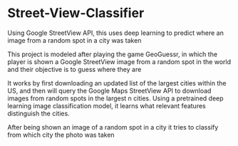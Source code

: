 # Street-View-Classifier
Using Google StreetView API, this uses deep learning to predict where an image from a random spot in a city was taken

This project is modeled after playing the game GeoGuessr, in which the player is
shown a Google StreetView image from a random spot in the world and their objective
is to guess where they are

It works by first downloading an updated list of the largest cities within the 
US, and then will query the Google Maps StreetView API to download images from 
random spots in the largest n cities. Using a pretrained deep learning image classification model, it learns what relevant features distinguish the cities.
 
After being shown an image of a random spot in a city it tries to classify from which city the photo was taken
